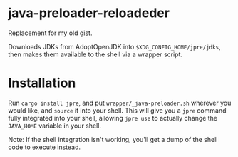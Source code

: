 java-preloader-reloadeder
=========================
Replacement for my old [gist](https://gist.github.com/octylFractal/d85e0b160d8be75dbca29910a2b34f34).

Downloads JDKs from AdoptOpenJDK into `$XDG_CONFIG_HOME/jpre/jdks`, then
makes them available to the shell via a wrapper script.

# Installation
Run `cargo install jpre`, and put `wrapper/_java-preloader.sh` wherever you would like, and `source` it
into your shell. This will give you a `jpre` command fully integrated into your shell, allowing
`jpre use` to actually change the `JAVA_HOME` variable in your shell.
 
Note: If the shell integration isn't working, you'll get a dump of the shell code to execute instead.

